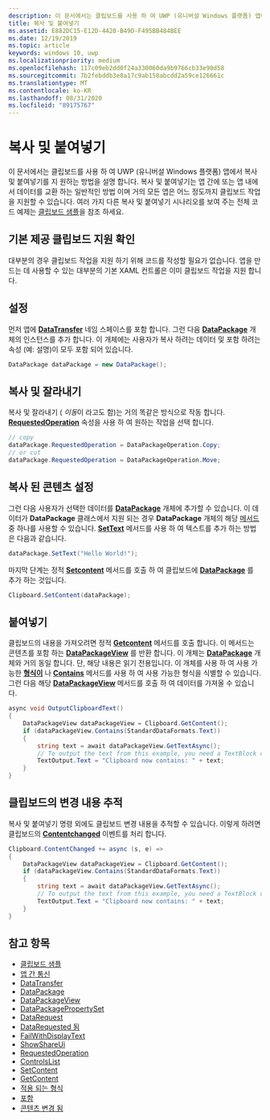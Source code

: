 ```yaml
---
description: 이 문서에서는 클립보드를 사용 하 여 UWP (유니버설 Windows 플랫폼) 앱에서 복사 및 붙여넣기를 지 원하는 방법을 설명 합니다.
title: 복사 및 붙여넣기
ms.assetid: E882DC15-E12D-4420-B49D-F495BB484BEE
ms.date: 12/19/2019
ms.topic: article
keywords: windows 10, uwp
ms.localizationpriority: medium
ms.openlocfilehash: 117c09eb2dd0f24a330060da9b9766cb33e90d58
ms.sourcegitcommit: 7b2febddb3e8a17c9ab158abcdd2a59ce126661c
ms.translationtype: MT
ms.contentlocale: ko-KR
ms.lasthandoff: 08/31/2020
ms.locfileid: "89175767"
---
```

# <a name="copy-and-paste"></a>복사 및 붙여넣기

이 문서에서는 클립보드를 사용 하 여 UWP (유니버설 Windows 플랫폼) 앱에서 복사 및 붙여넣기를 지 원하는 방법을 설명 합니다. 복사 및 붙여넣기는 앱 간에 또는 앱 내에서 데이터를 교환 하는 일반적인 방법 이며 거의 모든 앱은 어느 정도까지 클립보드 작업을 지원할 수 있습니다. 여러 가지 다른 복사 및 붙여넣기 시나리오를 보여 주는 전체 코드 예제는 [클립보드 샘플](https://github.com/microsoft/Windows-universal-samples/tree/master/Samples/Clipboard)을 참조 하세요.

## <a name="check-for-built-in-clipboard-support"></a>기본 제공 클립보드 지원 확인

대부분의 경우 클립보드 작업을 지원 하기 위해 코드를 작성할 필요가 없습니다. 앱을 만드는 데 사용할 수 있는 대부분의 기본 XAML 컨트롤은 이미 클립보드 작업을 지원 합니다. 

## <a name="get-set-up"></a>설정

먼저 앱에 [**DataTransfer**](/uwp/api/Windows.ApplicationModel.DataTransfer) 네임 스페이스를 포함 합니다. 그런 다음 [**DataPackage**](/uwp/api/Windows.ApplicationModel.DataTransfer.DataPackage) 개체의 인스턴스를 추가 합니다. 이 개체에는 사용자가 복사 하려는 데이터 및 포함 하려는 속성 (예: 설명)이 모두 포함 되어 있습니다.

```cs
DataPackage dataPackage = new DataPackage();
```

<!-- AuthenticateAsync-->

## <a name="copy-and-cut"></a>복사 및 잘라내기

복사 및 잘라내기 ( *이동*이 라고도 함)는 거의 똑같은 방식으로 작동 합니다. [**RequestedOperation**](/uwp/api/windows.applicationmodel.datatransfer.datapackage.requestedoperation) 속성을 사용 하 여 원하는 작업을 선택 합니다.

```cs
// copy 
dataPackage.RequestedOperation = DataPackageOperation.Copy;
// or cut
dataPackage.RequestedOperation = DataPackageOperation.Move;
```

## <a name="set-the-copied-content"></a>복사 된 콘텐츠 설정

그런 다음 사용자가 선택한 데이터를 [**DataPackage**](/uwp/api/Windows.ApplicationModel.DataTransfer.DataPackage) 개체에 추가할 수 있습니다. 이 데이터가 **DataPackage** 클래스에서 지원 되는 경우 **DataPackage** 개체의 해당 [메서드](/uwp/api/windows.applicationmodel.datatransfer.datapackage#methods) 중 하나를 사용할 수 있습니다. [**SetText**](/uwp/api/windows.applicationmodel.datatransfer.datapackage.settext) 메서드를 사용 하 여 텍스트를 추가 하는 방법은 다음과 같습니다.

```cs
dataPackage.SetText("Hello World!");
```

마지막 단계는 정적 [**Setcontent**](/uwp/api/windows.applicationmodel.datatransfer.clipboard.setcontent) 메서드를 호출 하 여 클립보드에 [**DataPackage**](/uwp/api/Windows.ApplicationModel.DataTransfer.DataPackage) 를 추가 하는 것입니다.

```cs
Clipboard.SetContent(dataPackage);
```

## <a name="paste"></a>붙여넣기

클립보드의 내용을 가져오려면 정적 [**Getcontent**](/uwp/api/windows.applicationmodel.datatransfer.clipboard.getcontent) 메서드를 호출 합니다. 이 메서드는 콘텐츠를 포함 하는 [**DataPackageView**](/uwp/api/Windows.ApplicationModel.DataTransfer.DataPackageView) 를 반환 합니다. 이 개체는 [**DataPackage**](/uwp/api/Windows.ApplicationModel.DataTransfer.DataPackage) 개체와 거의 동일 합니다. 단, 해당 내용은 읽기 전용입니다. 이 개체를 사용 하 여 사용 가능한 [**형식이**](/uwp/api/windows.applicationmodel.datatransfer.datapackageview.availableformats) 나 [**Contains**](/uwp/api/windows.applicationmodel.datatransfer.datapackageview.contains) 메서드를 사용 하 여 사용 가능한 형식을 식별할 수 있습니다. 그런 다음 해당 [**DataPackageView**](/uwp/api/Windows.ApplicationModel.DataTransfer.DataPackageView) 메서드를 호출 하 여 데이터를 가져올 수 있습니다.

```cs
async void OutputClipboardText()
{
    DataPackageView dataPackageView = Clipboard.GetContent();
    if (dataPackageView.Contains(StandardDataFormats.Text))
    {
        string text = await dataPackageView.GetTextAsync();
        // To output the text from this example, you need a TextBlock control
        TextOutput.Text = "Clipboard now contains: " + text;
    }
}
```

## <a name="track-changes-to-the-clipboard"></a>클립보드의 변경 내용 추적

복사 및 붙여넣기 명령 외에도 클립보드 변경 내용을 추적할 수 있습니다. 이렇게 하려면 클립보드의 [**Contentchanged**](/uwp/api/windows.applicationmodel.datatransfer.clipboard.contentchanged) 이벤트를 처리 합니다.

```cs
Clipboard.ContentChanged += async (s, e) => 
{
    DataPackageView dataPackageView = Clipboard.GetContent();
    if (dataPackageView.Contains(StandardDataFormats.Text))
    {
        string text = await dataPackageView.GetTextAsync();
        // To output the text from this example, you need a TextBlock control
        TextOutput.Text = "Clipboard now contains: " + text;
    }
}
```

## <a name="see-also"></a>참고 항목

* [클립보드 샘플](https://github.com/microsoft/Windows-universal-samples/tree/master/Samples/Clipboard)
* [앱 간 통신](index.md)
* [DataTransfer](/uwp/api/windows.applicationmodel.datatransfer)
* [DataPackage](/uwp/api/windows.applicationmodel.datatransfer.datapackage)
* [DataPackageView](/uwp/api/windows.applicationmodel.datatransfer.datapackageview)
* [DataPackagePropertySet]( /uwp/api/Windows.ApplicationModel.DataTransfer.DataPackagePropertySet)
* [DataRequest](/uwp/api/windows.applicationmodel.datatransfer.datarequest) 
* [DataRequested 됨]( /uwp/api/Windows.ApplicationModel.DataTransfer.DataTransferManager)
* [FailWithDisplayText](/uwp/api/windows.applicationmodel.datatransfer.datarequest.failwithdisplaytext)
* [ShowShareUi](/uwp/api/windows.applicationmodel.datatransfer.datatransfermanager.showshareui)
* [RequestedOperation](/uwp/api/windows.applicationmodel.datatransfer.datapackage.requestedoperation) 
* [ControlsList](../design/controls-and-patterns/index.md)
* [SetContent](/uwp/api/windows.applicationmodel.datatransfer.clipboard.setcontent)
* [GetContent](/uwp/api/windows.applicationmodel.datatransfer.clipboard.getcontent)
* [적용 되는 형식](/uwp/api/windows.applicationmodel.datatransfer.datapackageview.availableformats)
* [포함](/uwp/api/windows.applicationmodel.datatransfer.datapackageview.contains)
* [콘텐츠 변경 됨](/uwp/api/windows.applicationmodel.datatransfer.clipboard.contentchanged)
